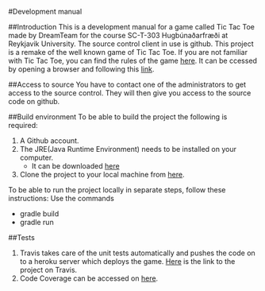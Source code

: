 #Development manual

##Introduction
This is a development manual for a game called Tic Tac Toe made by DreamTeam for the course SC-T-303 Hugbúnaðarfræði at Reykjavik University. The source control client in use is github.
This project is a remake of the well known game of Tic Tac Toe. If you are not familiar with Tic Tac Toe, you can find the rules of the game [here](https://en.wikipedia.org/wiki/Tic-tac-toe). It can be ccessed by opening a browser and following this [link](http://sleepy-bastion81869.herokuapp.com/).

##Access to source
You have to contact one of the administrators to get access to the source control. They will then give you access to the source code on github.

##Build environment
To be able to build the project the following is required:

1. A Github account.
2. The JRE(Java Runtime Environment) needs to be installed on your computer.
    * It can be downloaded [here](http://www.oracle.com/technetwork/java/javase/downloads/jre8-downloads-2133155.html)
3. Clone the project to your local machine from [here](https://github.com/DreamTeamHR/TicTacToe).

To be able to run the project locally in separate steps, follow these instructions:
Use the commands

* gradle build
* gradle run

##Tests
1. Travis takes care of the unit tests automatically and pushes the code on to a heroku server which deploys the game. [Here](https://travis-ci.org/DreamTeamHR/TicTacToe) is the link to the project on Travis.
2. Code Coverage can be accessed on [here](https://codecov.io/gh/DreamTeamHR/TicTacToe).